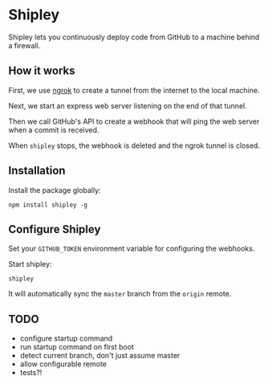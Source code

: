 # Shipley

Shipley lets you continuously deploy code from GitHub to a 
machine behind a firewall. 

## How it works

First, we use [ngrok](https://ngrok.com/) to create a tunnel from the internet to the local machine.

Next, we start an express web server listening on the end of that tunnel.

Then we call GitHub's API to create a webhook that will ping the web server when a commit is received.

When `shipley` stops, the webhook is deleted and the ngrok tunnel is closed.

## Installation

Install the package globally:

    npm install shipley -g

## Configure Shipley

Set your `GITHUB_TOKEN` environment variable for configuring the webhooks.

Start shipley:

    shipley

It will automatically sync the `master` branch from the `origin` remote.

## TODO

- configure startup command
- run startup command on first boot
- detect current branch, don't just assume master
- allow configurable remote
- tests?!
